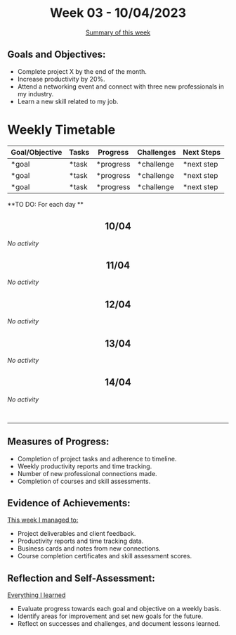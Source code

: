 <h1 align="center">Week 03 - 10/04/2023</h1>

<p align="center"><a href="#summary">Summary of this week</a></p>

 <h2>Goals and Objectives:</h2>
      <ul>
        <li>Complete project X by the end of the month.</li>
        <li>Increase productivity by 20%.</li>
        <li>Attend a networking event and connect with three new professionals in my industry.</li>
        <li>Learn a new skill related to my job.</li>
      </ul>

<h1>Weekly Timetable</h1>
<table>
  <thead>
    <tr>
      <th>Goal/Objective</th>
      <th>Tasks</th>
      <th>Progress</th>
      <th>Challenges</th>
      <th>Next Steps</th>
    </tr>
  </thead>
  <tbody>
    <tr>
      <td>*goal</td>
      <td>*task</td>
      <td>*progress</td>
      <td>*challenge</td>
      <td>*next step</td>
    </tr>
    <tr>
      <td>*goal</td>
      <td>*task</td>
      <td>*progress</td>
      <td>*challenge</td>
      <td>*next step</td>
    </tr>
     <tr>
      <td>*goal</td>
      <td>*task</td>
      <td>*progress</td>
      <td>*challenge</td>
      <td>*next step</td>
    </tr>
  </tbody>
</table>

**TO DO: For each day **

<h2 align="center">10/04</h2>

*No activity*

<h2 align="center">11/04</h2>

*No activity*

<h2 align="center">12/04</h2>

*No activity*

<h2 align="center">13/04</h2>

*No activity*
<h2 align="center">14/04</h2>

*No activity*


<br/>

<hr id="summary" /><!-- Fill this section at the end of each week, -->
      <h2>Measures of Progress:</h2>
      <ul>
        <li>Completion of project tasks and adherence to timeline.</li>
        <li>Weekly productivity reports and time tracking.</li>
        <li>Number of new professional connections made.</li>
        <li>Completion of courses and skill assessments.</li>
      </ul>

<h2>Evidence of Achievements:</h2>
<u>This week I managed to:</u>
      <ul>
        <li>Project deliverables and client feedback.</li>
        <li>Productivity reports and time tracking data.</li>
        <li>Business cards and notes from new connections.</li>
        <li>Course completion certificates and skill assessment scores.</li>
      </ul>

<h2>Reflection and Self-Assessment:</h2>
<u>Everything I learned</u>
      <ul>
        <li>Evaluate progress towards each goal and objective on a weekly basis.</li>
        <li>Identify areas for improvement and set new goals for the future.</li>
        <li>Reflect on successes and challenges, and document lessons learned.</li>
      </ul>